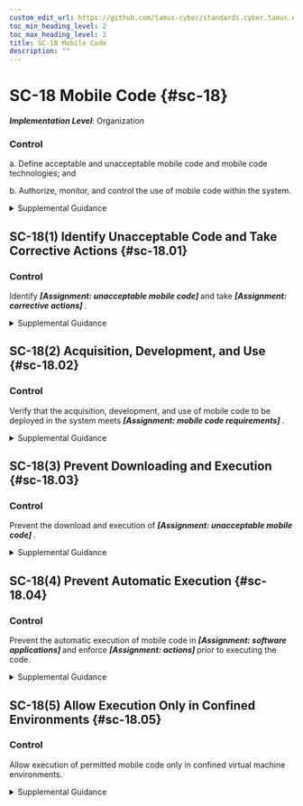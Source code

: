 ```yaml
---
custom_edit_url: https://github.com/tamus-cyber/standards.cyber.tamus.edu/tree/main/static/content/tamus.edu/TAMUS_profile.xml
toc_min_heading_level: 2
toc_max_heading_level: 2
title: SC-18 Mobile Code
description: ""
---
```


# SC-18 Mobile Code {#sc-18}

_**Implementation Level**_: Organization

### Control

a. Define acceptable and unacceptable mobile code and mobile code technologies; and

b. Authorize, monitor, and control the use of mobile code within the system.

<details>
  <summary>Supplemental Guidance</summary>

Mobile code includes any program, application, or content that can be transmitted across a network (e.g., embedded in an email, document, or website) and executed on a remote system. Decisions regarding the use of mobile code within organizational systems are based on the potential for the code to cause damage to the systems if used maliciously. Mobile code technologies include Java applets, JavaScript, HTML5, WebGL, and VBScript. Usage restrictions and implementation guidelines apply to both the selection and use of mobile code installed on servers and mobile code downloaded and executed on individual workstations and devices, including notebook computers and smart phones. Mobile code policy and procedures address specific actions taken to prevent the development, acquisition, and introduction of unacceptable mobile code within organizational systems, including requiring mobile code to be digitally signed by a trusted source.

</details>

## SC-18(1) Identify Unacceptable Code and Take Corrective Actions {#sc-18.01}

### Control

Identify <strong> <em>[Assignment: unacceptable mobile code]</em> </strong> and take <strong> <em>[Assignment: corrective actions]</em> </strong>.

<details>
  <summary>Supplemental Guidance</summary>

Corrective actions when unacceptable mobile code is detected include blocking, quarantine, or alerting administrators. Blocking includes preventing the transmission of word processing files with embedded macros when such macros have been determined to be unacceptable mobile code.

</details>

## SC-18(2) Acquisition, Development, and Use {#sc-18.02}

### Control

Verify that the acquisition, development, and use of mobile code to be deployed in the system meets <strong> <em>[Assignment: mobile code requirements]</em> </strong>.

<details>
  <summary>Supplemental Guidance</summary>

None.

</details>

## SC-18(3) Prevent Downloading and Execution {#sc-18.03}

### Control

Prevent the download and execution of <strong> <em>[Assignment: unacceptable mobile code]</em> </strong>.

<details>
  <summary>Supplemental Guidance</summary>

None.

</details>

## SC-18(4) Prevent Automatic Execution {#sc-18.04}

### Control

Prevent the automatic execution of mobile code in <strong> <em>[Assignment: software applications]</em> </strong> and enforce <strong> <em>[Assignment: actions]</em> </strong> prior to executing the code.

<details>
  <summary>Supplemental Guidance</summary>

Actions enforced before executing mobile code include prompting users prior to opening email attachments or clicking on web links. Preventing the automatic execution of mobile code includes disabling auto-execute features on system components that employ portable storage devices, such as compact discs, digital versatile discs, and universal serial bus devices.

</details>

## SC-18(5) Allow Execution Only in Confined Environments {#sc-18.05}

### Control

Allow execution of permitted mobile code only in confined virtual machine environments.

<details>
  <summary>Supplemental Guidance</summary>

Permitting the execution of mobile code only in confined virtual machine environments helps prevent the introduction of malicious code into other systems and system components.

</details>

